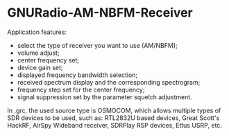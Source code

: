 # GNURadio-AM-NBFM-Receiver

Application features:
- select the type of receiver you want to use (AM/NBFM);
- volume adjust;
- center frequency set;
- device gain set;
- displayed frequency bandwidth selection;
- received spectrum display and the corresponding spectrogram;
- frequency step set for the center frequency;
- signal suppression set by the parameter squelch adjustment. 

In .grc, the used source type is OSMOCOM, which allows multiple types of SDR devices to be used, such as: RTL2832U based devices, Great Scott's HackRF, AirSpy Wideband receiver, SDRPlay RSP devices, Ettus USRP, etc. 
